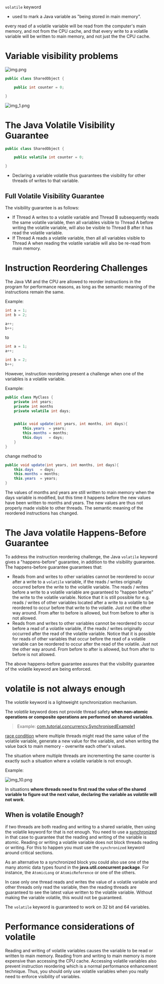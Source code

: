 
`volatile` keyword

- used to mark a Java variable as "being stored in main memory".

every read of a volatile variable will be read from the computer's main memory, 
and not from the CPU cache, 
and that every write to a volatile variable will be written to main memory, 
and not just the the CPU cache.

# Variable visibility problems


![img.png](img.png)

```java
public class SharedObject {

    public int counter = 0;

}
```

![img_1.png](img_1.png)

# The Java Volatile Visibility Guarantee

```java
public class SharedObject {

    public volatile int counter = 0;

}
```
- Declaring a variable volatile thus guarantees the visibility for other threads of writes to that variable.

## Full Volatile Visibility Guarantee
The visibility guarantee is as follows:

- If Thread A writes to a volatile variable and Thread B subsequently reads the same volatile variable, then all variables visible to Thread A before writing the volatile variable, will also be visible to Thread B after it has read the volatile variable.
- If Thread A reads a volatile variable, then all all variables visible to Thread A when reading the volatile variable will also be re-read from main memory.

# Instruction Reordering Challenges
The Java VM and the CPU are allowed to reorder instructions in the program for performance reasons, 
as long as the semantic meaning of the instructions remain the same.

Example:
```java
int a = 1;
int b = 2;

a++;
b++;
```
to
```java
int a = 1;
a++;

int b = 2;
b++;
```
However, instruction reordering present a challenge when one of the variables is a volatile variable.

Example:
```java
public class MyClass {
    private int years;
    private int months
    private volatile int days;


    public void update(int years, int months, int days){
        this.years  = years;
        this.months = months;
        this.days   = days;
    }
}
```
change method to
```java
public void update(int years, int months, int days){
    this.days   = days;
    this.months = months;
    this.years  = years;
}
```
The values of months and years are still written to main memory when the days variable is modified, 
but this time it happens before the new values have been written to months and years. 
The new values are thus not properly made visible to other threads. 
The semantic meaning of the reordered instructions has changed.

# The Java volatile Happens-Before Guarantee
To address the instruction reordering challenge, 
the Java `volatile` keyword gives a "happens-before" guarantee, 
in addition to the visibility guarantee. 
The happens-before guarantee guarantees that:

- Reads from and writes to other variables cannot be reordered to occur after a write to a `volatile` variable, if the reads / writes originally occurred before the write to the volatile variable.
The reads / writes before a write to a volatile variable are guaranteed to "happen before" the write to the volatile variable. Notice that it is still possible for e.g. reads / writes of other variables located after a write to a volatile to be reordered to occur before that write to the volatile. Just not the other way around. From after to before is allowed, but from before to after is not allowed.
- Reads from and writes to other variables cannot be reordered to occur before a read of a volatile variable, if the reads / writes originally occurred after the read of the volatile variable. Notice that it is possible for reads of other variables that occur before the read of a volatile variable can be reordered to occur after the read of the volatile. Just not the other way around. From before to after is allowed, but from after to before is not allowed.

The above happens-before guarantee assures that the visibility guarantee of the volatile keyword are being enforced.

# volatile is not always enough

The _volatile_ keyword is a lightweight synchronization mechanism.

The _volatile_ keyword does not provide thread safety **when non-atomic operations or composite operations are performed on shared variables**.

> Example: [com.tutorial.concurrency.SynchronisedExample1](https://github.com/hks1/java-tutorial/blob/main/src/main/java/com/tutorial/concurrency/SynchronisedExample1.java)

[race condition](https://jenkov.com/tutorials/java-concurrency/race-conditions-and-critical-sections.html) where multiple threads might read the same value of the volatile variable, generate a new value for the variable, and when writing the value back to main memory - overwrite each other's values.

The situation where multiple threads are incrementing the same counter is exactly such a situation where a volatile variable is not enough.

Example:

![img_10.png](img_10.png)

In situations **where threads need to first read the value of the shared variable to figure out the next value, declaring the variable as _volatile_ will not work**.

## When is volatile Enough?
if two threads are both reading and writing to a shared variable, 
then using the volatile keyword for that is not enough. 
You need to use a [synchronized](https://jenkov.com/tutorials/java-concurrency/synchronized.html) in that case to guarantee that the reading and writing of the variable is atomic.
Reading or writing a volatile variable does not block threads reading or writing. 
For this to happen you must use the `synchronized` keyword around critical sections.

As an alternative to a synchronized block you could also use one of the many atomic data types found in the **java.util.concurrent package**. For instance, the `AtomicLong` or `AtomicReference` or one of the others.

In case only one thread reads and writes the value of a volatile variable and other threads only read the variable, then the reading threads are guaranteed to see the latest value written to the volatile variable. Without making the variable volatile, this would not be guaranteed.

The `volatile` keyword is guaranteed to work on 32 bit and 64 variables.

# Performance considerations of volatile
Reading and writing of volatile variables causes the variable to be read or written to main memory. 
Reading from and writing to main memory is more expensive than accessing the CPU cache. 
Accessing volatile variables also prevent instruction reordering which is a normal performance enhancement technique. 
Thus, you should only use volatile variables when you really need to enforce visibility of variables.

<!-- https://jenkov.com/tutorials/java-concurrency/volatile.html -->
